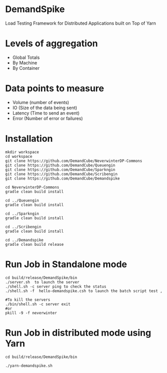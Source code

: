 DemandSpike
===========

Load Testing Framework for Distributed Applications built on Top of Yarn

# Levels of aggregation
- Global Totals
- By Machine
- By Container

# Data points to measure

- Volume (number of events)
- IO (Size of the data being sent)
- Latency (Time to send an event)
- Error (Number of error or failures)

# Installation
```
mkdir workspace
cd workspace
git clone https://github.com/DemandCube/NeverwinterDP-Commons
git clone https://github.com/DemandCube/Queuengin
git clone https://github.com/DemandCube/Sparkngin
git clone https://github.com/DemandCube/Scribengin
git clone https://github.com/DemandCube/Demandspike

cd NeverwinterDP-Commons
gradle clean build install

cd ../Queuengin
gradle clean build install

cd ../Sparkngin
gradle clean build install

cd ../Scribengin
gradle clean build install

cd ../Demandspike
gradle clean build release
```
# Run Job in Standalone mode
```
cd build/release/DemandSpike/bin
./server.sh  to launch the server
./shell.sh -c server ping to check the status
./shell.sh -f  hello-demandspike.csh to launch the batch script test , 

#To kill the servers
./bin/shell.sh -c server exit
#or
pkill -9 -f neverwinter
```
# Run Job in distributed mode using Yarn
```
cd build/release/DemandSpike/bin

./yarn-demandspike.sh
```



